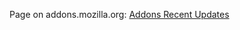Page on addons.mozilla.org: <a href="https://addons.mozilla.org/addon/addons-recent-updates/">Addons Recent Updates</a>